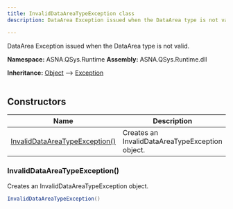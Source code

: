 ```yaml
---
title: InvalidDataAreaTypeException class
description: DataArea Exception issued when the DataArea type is not valid.

---
```


DataArea Exception issued when the DataArea type is not valid.

**Namespace:** ASNA.QSys.Runtime
**Assembly:** ASNA.QSys.Runtime.dll

**Inheritance:** [Object](https://docs.microsoft.com/en-us/dotnet/api/system.object) --> [Exception](https://docs.microsoft.com/en-us/dotnet/api/system.exception)
<br>
<br>

## Constructors

| Name | Description |
| --- | --- |
| [InvalidDataAreaTypeException()](#invaliddataareatypeexception) | Creates an InvalidDataAreaTypeException object.

### InvalidDataAreaTypeException()

Creates an InvalidDataAreaTypeException object.

```cs
InvalidDataAreaTypeException()
```
